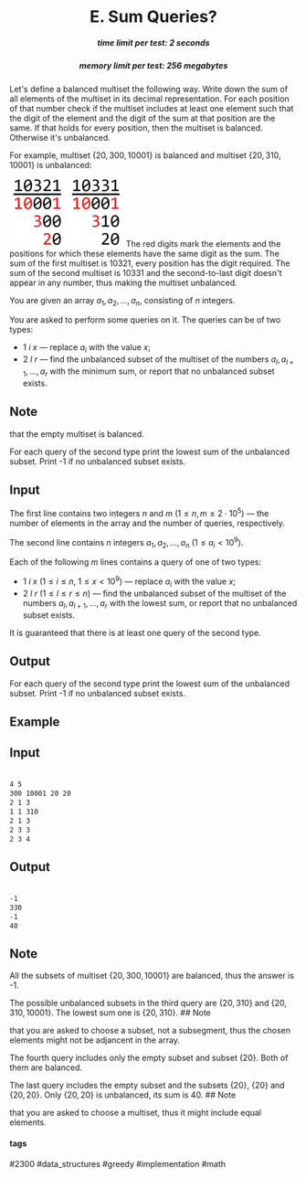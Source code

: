 <h1 style='text-align: center;'> E. Sum Queries?</h1>

<h5 style='text-align: center;'>time limit per test: 2 seconds</h5>
<h5 style='text-align: center;'>memory limit per test: 256 megabytes</h5>

Let's define a balanced multiset the following way. Write down the sum of all elements of the multiset in its decimal representation. For each position of that number check if the multiset includes at least one element such that the digit of the element and the digit of the sum at that position are the same. If that holds for every position, then the multiset is balanced. Otherwise it's unbalanced.

For example, multiset $\{20, 300, 10001\}$ is balanced and multiset $\{20, 310, 10001\}$ is unbalanced: 

 ![](images/5e05be78fead4148eb5458365bb42dad93ba1707.png) The red digits mark the elements and the positions for which these elements have the same digit as the sum. The sum of the first multiset is $10321$, every position has the digit required. The sum of the second multiset is $10331$ and the second-to-last digit doesn't appear in any number, thus making the multiset unbalanced.

You are given an array $a_1, a_2, \dots, a_n$, consisting of $n$ integers.

You are asked to perform some queries on it. The queries can be of two types:

* $1~i~x$ — replace $a_i$ with the value $x$;
* $2~l~r$ — find the unbalanced subset of the multiset of the numbers $a_l, a_{l + 1}, \dots, a_r$ with the minimum sum, or report that no unbalanced subset exists.

## Note

 that the empty multiset is balanced.

For each query of the second type print the lowest sum of the unbalanced subset. Print -1 if no unbalanced subset exists.

## Input

The first line contains two integers $n$ and $m$ ($1 \le n, m \le 2 \cdot 10^5$) — the number of elements in the array and the number of queries, respectively.

The second line contains $n$ integers $a_1, a_2, \dots, a_n$ ($1 \le a_i < 10^9$).

Each of the following $m$ lines contains a query of one of two types:

* $1~i~x$ ($1 \le i \le n$, $1 \le x < 10^9$) — replace $a_i$ with the value $x$;
* $2~l~r$ ($1 \le l \le r \le n$) — find the unbalanced subset of the multiset of the numbers $a_l, a_{l + 1}, \dots, a_r$ with the lowest sum, or report that no unbalanced subset exists.

It is guaranteed that there is at least one query of the second type.

## Output

For each query of the second type print the lowest sum of the unbalanced subset. Print -1 if no unbalanced subset exists.

## Example

## Input


```

4 5
300 10001 20 20
2 1 3
1 1 310
2 1 3
2 3 3
2 3 4

```
## Output


```

-1
330
-1
40

```
## Note

All the subsets of multiset $\{20, 300, 10001\}$ are balanced, thus the answer is -1.

The possible unbalanced subsets in the third query are $\{20, 310\}$ and $\{20, 310, 10001\}$. The lowest sum one is $\{20, 310\}$. ## Note

 that you are asked to choose a subset, not a subsegment, thus the chosen elements might not be adjancent in the array.

The fourth query includes only the empty subset and subset $\{20\}$. Both of them are balanced.

The last query includes the empty subset and the subsets $\{20\}$, $\{20\}$ and $\{20, 20\}$. Only $\{20, 20\}$ is unbalanced, its sum is $40$. ## Note

 that you are asked to choose a multiset, thus it might include equal elements.



#### tags 

#2300 #data_structures #greedy #implementation #math 